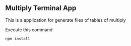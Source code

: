 ## Multiply Terminal App

This is a application for generate files of tables of multiply

Execute this command

```
npm install
```